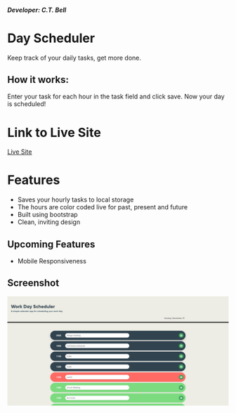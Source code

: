 ##### Developer: C.T. Bell

# Day Scheduler

Keep track of your daily tasks, get more done.

## How it works:

Enter your task for each hour in the task field and click save. Now your day is scheduled!

# Link to Live Site

[Live Site](https://charlestbell.github.io/Day-Scheduler/)

# Features

- Saves your hourly tasks to local storage
- The hours are color coded live for past, present and future
- Built using bootstrap
- Clean, inviting design

## Upcoming Features

- Mobile Responsiveness

## Screenshot

![Screenshot](./Assets/screenshot.jpg?raw=true "Screenshot")
